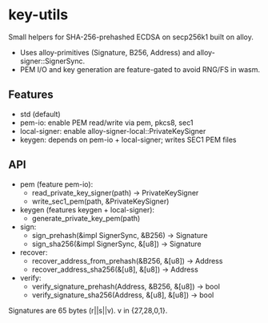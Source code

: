 key-utils
=========

Small helpers for SHA-256-prehashed ECDSA on secp256k1 built on alloy.

- Uses alloy-primitives (Signature, B256, Address) and alloy-signer::SignerSync.
- PEM I/O and key generation are feature-gated to avoid RNG/FS in wasm.

Features
--------
- std (default)
- pem-io: enable PEM read/write via pem, pkcs8, sec1
- local-signer: enable alloy-signer-local::PrivateKeySigner
- keygen: depends on pem-io + local-signer; writes SEC1 PEM files

API
---
- pem (feature pem-io):
  - read_private_key_signer(path) -> PrivateKeySigner
  - write_sec1_pem(path, &PrivateKeySigner)
- keygen (features keygen + local-signer):
  - generate_private_key_pem(path)
- sign:
  - sign_prehash(&impl SignerSync, &B256) -> Signature
  - sign_sha256(&impl SignerSync, &[u8]) -> Signature
- recover:
  - recover_address_from_prehash(&B256, &[u8]) -> Address
  - recover_address_sha256(&[u8], &[u8]) -> Address
- verify:
  - verify_signature_prehash(Address, &B256, &[u8]) -> bool
  - verify_signature_sha256(Address, &[u8], &[u8]) -> bool

Signatures are 65 bytes (r||s||v). v in {27,28,0,1}.

